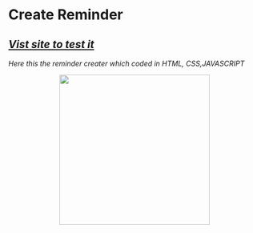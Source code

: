
# Create Reminder 
## *[Vist site to test it](https://ravisingh9302.github.io/Reminder/)*


*Here this the reminder creater  which coded in HTML, CSS,JAVASCRIPT*

<p align="center" ><img src="https://repository-images.githubusercontent.com/589875594/d89d7c09-b17a-4242-87eb-abe40174ea2a" alt="" height="300px"></p>
